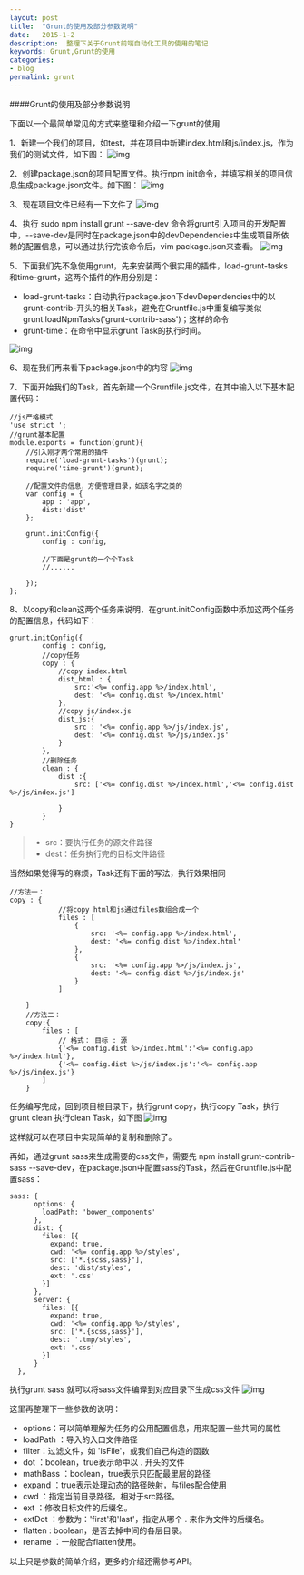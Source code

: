 ```yaml
---
layout: post
title:  "Grunt的使用及部分参数说明"
date:   2015-1-2
description:  整理下关于Grunt前端自动化工具的使用的笔记
keywords: Grunt,Grunt的使用
categories:
- blog
permalink: grunt
---
```



####Grunt的使用及部分参数说明

下面以一个最简单常见的方式来整理和介绍一下grunt的使用

1、新建一个我们的项目，如test，并在项目中新建index.html和js/index.js，作为我们的测试文件，如下图：
![img](http://coolnuanfeng.github.io/assets/images/grunt_1.png)

2、创建package.json的项目配置文件。执行npm init命令，并填写相关的项目信息生成package.json文件。如下图：
![img](http://coolnuanfeng.github.io/assets/images/grunt_2.png)


3、现在项目文件已经有一下文件了
![img](http://coolnuanfeng.github.io/assets/images/grunt_3.png)

4、执行 sudo npm install grunt --save-dev 命令将grunt引入项目的开发配置中，--save-dev是同时在package.json中的devDependencies中生成项目所依赖的配置信息，可以通过执行完该命令后，vim package.json来查看。
![img](http://coolnuanfeng.github.io/assets/images/grunt_4.png)

5、下面我们先不急使用grunt，先来安装两个很实用的插件，load-grunt-tasks和time-grunt，这两个插件的作用分别是：

- load-grunt-tasks：自动执行package.json下devDependencies中的以grunt-contrib-开头的相关Task，避免在Gruntfile.js中重复编写类似 grunt.loadNpmTasks('grunt-contrib-sass')；这样的命令
- grunt-time：在命令中显示grunt Task的执行时间。

![img](http://coolnuanfeng.github.io/assets/images/grunt_5.png)

6、现在我们再来看下package.json中的内容
![img](http://coolnuanfeng.github.io/assets/images/grunt_6.png)

7、下面开始我们的Task，首先新建一个Gruntfile.js文件，在其中输入以下基本配置代码：

    //js严格模式
    'use strict ';
    //grunt基本配置
    module.exports = function(grunt){
        //引入刚才两个常用的插件
        require('load-grunt-tasks')(grunt);
        require('time-grunt')(grunt);
    
        //配置文件的信息，方便管理目录，如该名字之类的
        var config = {
            app : 'app',
            dist:'dist'
        };
    
        grunt.initConfig({
            config : config,        
    
            //下面是grunt的一个个Task
            //......
            
        });
    };

8、以copy和clean这两个任务来说明，在grunt.initConfig函数中添加这两个任务的配置信息，代码如下：

    grunt.initConfig({
            config : config,
            //copy任务
            copy : {
                //copy index.html
                dist_html : {
                    src:'<%= config.app %>/index.html',
                    dest: '<%= config.dist %>/index.html'
                },
                //copy js/index.js
                dist_js:{
                    src : '<%= config.app %>/js/index.js',
                    dest: '<%= config.dist %>/js/index.js'
                }
            },
            //删除任务
            clean : {
                dist :{
                    src: ['<%= config.dist %>/index.html','<%= config.dist %>/js/index.js']
                    
                }
            }
    }

> - src：要执行任务的源文件路径
> - dest：任务执行完的目标文件路径

当然如果觉得写的麻烦，Task还有下面的写法，执行效果相同

    //方法一：
    copy : {
                //将copy html和js通过files数组合成一个
                files : [
                    {
                        src: '<%= config.app %>/index.html',
                        dest: '<%= config.dist %>/index.html'
                    },
                    {
                        src: '<%= config.app %>/js/index.js',
                        dest: '<%= config.dist %>/js/index.js'
                    }
                ]
            
        }
        //方法二：
        copy:{
            files : [
                // 格式： 目标 : 源
                {'<%= config.dist %>/index.html':'<%= config.app %>/index.html'},
                {'<%= config.dist %>/js/index.js':'<%= config.app %>/js/index.js'}
            ]
        }

任务编写完成，回到项目根目录下，执行grunt copy，执行copy Task，执行grunt clean 执行clean Task，如下图
![img](http://coolnuanfeng.github.io/assets/images/grunt_7.png)

这样就可以在项目中实现简单的复制和删除了。

再如，通过grunt sass来生成需要的css文件，需要先 npm install grunt-contrib-sass --save-dev，在package.json中配置sass的Task，然后在Gruntfile.js中配置sass：

    sass: {
          options: {
            loadPath: 'bower_components'
          },
          dist: {
            files: [{
              expand: true,
              cwd: '<%= config.app %>/styles',
              src: ['*.{scss,sass}'],
              dest: 'dist/styles',
              ext: '.css'
            }]
          },
          server: {
            files: [{
              expand: true,
              cwd: '<%= config.app %>/styles',
              src: ['*.{scss,sass}'],
              dest: '.tmp/styles',
              ext: '.css'
            }]
          }
      },

执行grunt sass 就可以将sass文件编译到对应目录下生成css文件
![img](http://coolnuanfeng.github.io/assets/images/grunt_8.png)

这里再整理下一些参数的说明：

- options：可以简单理解为任务的公用配置信息，用来配置一些共同的属性
- loadPath ：导入的入口文件路径
- filter：过滤文件，如 'isFile'，或我们自己构造的函数
- dot ：boolean，true表示命中以 . 开头的文件
- mathBass ：boolean，true表示只匹配最里层的路径
- expand ：true表示处理动态的路径映射，与files配合使用
- cwd ：指定当前目录路径，相对于src路径。
- ext ：修改目标文件的后缀名。
- extDot ：参数为：'first'和'last'，指定从哪个 . 来作为文件的后缀名。
- flatten : boolean，是否去掉中间的各层目录。
- rename ：一般配合flatten使用。

以上只是参数的简单介绍，更多的介绍还需参考API。

    